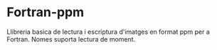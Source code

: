# Fortran-ppm
Llibreria basica de lectura i escriptura d'imatges en format ppm per a 
Fortran. Nomes suporta lectura de moment.
